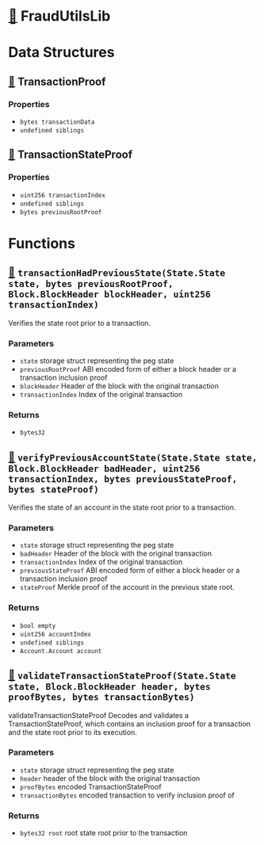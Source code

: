 # [🔗](contracts/fraud-proofs/FraudUtilsLib.sol#L10) FraudUtilsLib

# Data Structures

## [🔗](contracts/fraud-proofs/FraudUtilsLib.sol#L14) TransactionProof

### Properties

- `bytes transactionData`
- `undefined siblings`

## [🔗](contracts/fraud-proofs/FraudUtilsLib.sol#L103) TransactionStateProof

### Properties

- `uint256 transactionIndex`
- `undefined siblings`
- `bytes previousRootProof`

# Functions

## [🔗](contracts/fraud-proofs/FraudUtilsLib.sol#L19) `transactionHadPreviousState(State.State state, bytes previousRootProof, Block.BlockHeader blockHeader, uint256 transactionIndex)`

Verifies the state root prior to a transaction.

### Parameters

- `state` storage struct representing the peg state
- `previousRootProof` ABI encoded form of either a block header or a transaction inclusion proof
- `blockHeader` Header of the block with the original transaction
- `transactionIndex` Index of the original transaction

### Returns

- `bytes32`

## [🔗](contracts/fraud-proofs/FraudUtilsLib.sol#L74) `verifyPreviousAccountState(State.State state, Block.BlockHeader badHeader, uint256 transactionIndex, bytes previousStateProof, bytes stateProof)`

Verifies the state of an account in the state root prior to a transaction.

### Parameters

- `state` storage struct representing the peg state
- `badHeader` Header of the block with the original transaction
- `transactionIndex` Index of the original transaction
- `previousStateProof` ABI encoded form of either a block header or a transaction inclusion proof
- `stateProof` Merkle proof of the account in the previous state root.

### Returns

- `bool empty`
- `uint256 accountIndex`
- `undefined siblings`
- `Account.Account account`

## [🔗](contracts/fraud-proofs/FraudUtilsLib.sol#L109) `validateTransactionStateProof(State.State state, Block.BlockHeader header, bytes proofBytes, bytes transactionBytes)`

validateTransactionStateProof Decodes and validates a TransactionStateProof, which contains an inclusion proof for a transaction and the state root prior to its execution.

### Parameters

- `state` storage struct representing the peg state
- `header` header of the block with the original transaction
- `proofBytes` encoded TransactionStateProof
- `transactionBytes` encoded transaction to verify inclusion proof of

### Returns

- `bytes32 root` root state root prior to the transaction
